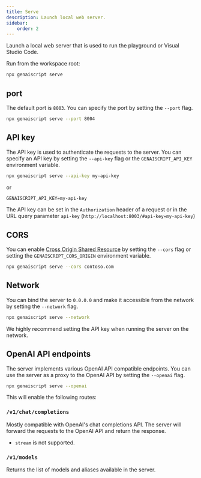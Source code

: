 ```yaml
---
title: Serve
description: Launch local web server.
sidebar:
    order: 2
---
```


Launch a local web server that is used to run the playground
or Visual Studio Code.

Run from the workspace root:

```bash
npx genaiscript serve
```

## port

The default port is `8003`. You can specify the port by setting the `--port` flag.

```bash
npx genaiscript serve --port 8004
```

## API key

The API key is used to authenticate the requests to the server.
You can specify an API key by setting the `--api-key` flag or the `GENAISCRIPT_API_KEY` environment variable.

```bash
npx genaiscript serve --api-key my-api-key
```

or

```txt title=".env"
GENAISCRIPT_API_KEY=my-api-key
```

The API key can be set in the `Authorization` header of a request or in the URL query parameter `api-key` (`http://localhost:8003/#api-key=my-api-key`)

## CORS

You can enable [Cross Origin Shared Resource](https://developer.mozilla.org/en-US/docs/Web/HTTP/CORS) by setting the `--cors` flag or setting the `GENAISCRIPT_CORS_ORIGIN` environment variable.

```bash
npx genaiscript serve --cors contoso.com
```

## Network

You can bind the server to `0.0.0.0` and make it accessible from the network by setting the `--network` flag.

```bash
npx genaiscript serve --network
```

We highly recommend setting the API key when running the server on the network.

## OpenAI API endpoints

The server implements various OpenAI API compatible endpoints. You can use the server as a proxy to the OpenAI API by setting the `--openai` flag.

```bash
npx genaiscript serve --openai
```

This will enable the following routes:

### `/v1/chat/completions`

Mostly compatible with OpenAI's chat completions API. The server will forward the requests to the OpenAI API and return the response.

- `stream` is not supported.

### `/v1/models`

Returns the list of models and aliases available in the server.
